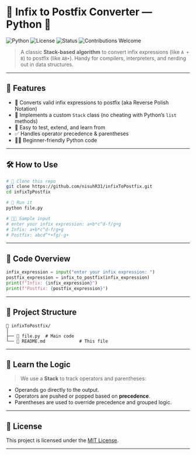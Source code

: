 
# 🧠 Infix to Postfix Converter — Python 📘

![Python](https://img.shields.io/badge/python-3.8%2B-blue.svg)
![License](https://img.shields.io/badge/license-MIT-green.svg)
![Status](https://img.shields.io/badge/project-active-brightgreen.svg)
![Contributions Welcome](https://img.shields.io/badge/contributions-welcome-orange.svg)

> A classic **Stack-based algorithm** to convert infix expressions (like `A + B`) to postfix (like `AB+`). Handy for compilers, interpreters, and nerding out in data structures.

---

## 🚀 Features

- 🧮 Converts valid infix expressions to postfix (aka Reverse Polish Notation)
- 🧠 Implements a custom `Stack` class (no cheating with Python’s `list` methods)
- 🧪 Easy to test, extend, and learn from
- ✅ Handles operator precedence & parentheses
- 👨‍💻 Beginner-friendly Python code

---

## 🛠️ How to Use

```bash
# 💾 Clone this repo
git clone https://github.com/nisuhR31/infixToPostfix.git
cd infixTpPostfix

# 🏃 Run it
python file.py

# 🧑‍🎓 Sample input
# enter your infix expression: a+b*c^d-f/g+g
# Infix: a+b*c^d-f/g+g
# Postfix: abcd^*+fg/-g+
````

---

## 🧰 Code Overview

```python
infix_expression = input("enter your infix expression: ")
postfix_expression = infix_to_postfix(infix_expression)
print(f"Infix: {infix_expression}")
print(f"Postfix: {postfix_expression}")
```

---

## 📂 Project Structure

```
📁 infixToPostfix/
│
├── 📄 file.py  # Main code
└── 📄 README.md             # This file
```

---

## 🧠 Learn the Logic

> We use a **Stack** to track operators and parentheses:

* Operands go directly to the output.
* Operators are pushed or popped based on **precedence**.
* Parentheses are used to override precedence and grouped logic.

---

## 📜 License

This project is licensed under the [MIT License](LICENSE).

---
